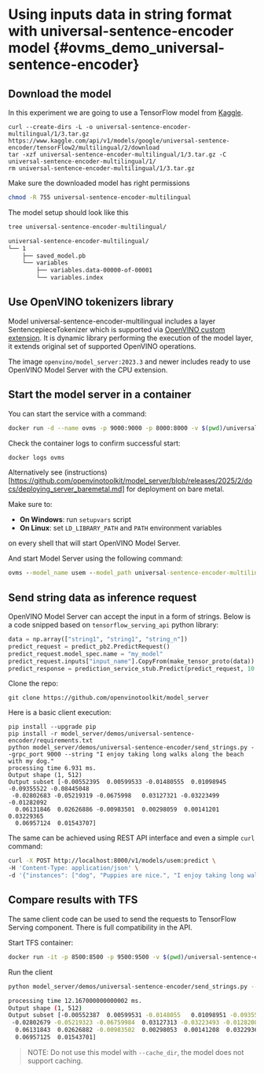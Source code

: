 # Using inputs data in string format with universal-sentence-encoder model {#ovms_demo_universal-sentence-encoder}


## Download the model

In this experiment we are going to use a TensorFlow model from [Kaggle](https://www.kaggle.com/models/google/universal-sentence-encoder/tensorFlow2/multilingual/2).

```console
curl --create-dirs -L -o universal-sentence-encoder-multilingual/1/3.tar.gz https://www.kaggle.com/api/v1/models/google/universal-sentence-encoder/tensorFlow2/multilingual/2/download
tar -xzf universal-sentence-encoder-multilingual/1/3.tar.gz -C universal-sentence-encoder-multilingual/1/
rm universal-sentence-encoder-multilingual/1/3.tar.gz
```

Make sure the downloaded model has right permissions
```bash
chmod -R 755 universal-sentence-encoder-multilingual
```

The model setup should look like this
```bash
tree universal-sentence-encoder-multilingual/

universal-sentence-encoder-multilingual/
└── 1
    ├── saved_model.pb
    └── variables
        ├── variables.data-00000-of-00001
        └── variables.index

```

## Use OpenVINO tokenizers library

Model universal-sentence-encoder-multilingual includes a layer SentencepieceTokenizer which is supported via [OpenVINO custom extension](https://github.com/openvinotoolkit/openvino_tokenizers). It is dynamic library performing the execution of the model layer, it extends original set of supported OpenVINO operations.

The image `openvino/model_server:2023.3` and newer includes ready to use OpenVINO Model Server with the CPU extension.

## Start the model server in a container
You can start the service with a command:
```bash
docker run -d --name ovms -p 9000:9000 -p 8000:8000 -v $(pwd)/universal-sentence-encoder-multilingual:/model openvino/model_server:latest --model_name usem --model_path /model --cpu_extension /ovms/lib/libopenvino_tokenizers.so --plugin_config "{\"NUM_STREAMS\": 1}" --port 9000 --rest_port 8000
```

Check the container logs to confirm successful start:
```bash
docker logs ovms
```

Alternatively see (instructions)[https://github.com/openvinotoolkit/model_server/blob/releases/2025/2/docs/deploying_server_baremetal.md] for deployment on bare metal.

Make sure to:

- **On Windows**: run `setupvars` script
- **On Linux**: set `LD_LIBRARY_PATH` and `PATH` environment variables

on every shell that will start OpenVINO Model Server.

And start Model Server using the following command:
```bat
ovms --model_name usem --model_path universal-sentence-encoder-multilingual/ --plugin_config "{\"NUM_STREAMS\": 1}" --port 9000 --rest_port 8000
```

## Send string data as inference request

OpenVINO Model Server can accept the input in a form of strings. Below is a code snipped based on `tensorflow_serving_api` python library:
```python
data = np.array(["string1", "string1", "string_n"])
predict_request = predict_pb2.PredictRequest()
predict_request.model_spec.name = "my_model"
predict_request.inputs["input_name"].CopyFrom(make_tensor_proto(data))
predict_response = prediction_service_stub.Predict(predict_request, 10.0)
```

Clone the repo:
```console
git clone https://github.com/openvinotoolkit/model_server
```

Here is a basic client execution:
```console
pip install --upgrade pip
pip install -r model_server/demos/universal-sentence-encoder/requirements.txt
python model_server/demos/universal-sentence-encoder/send_strings.py --grpc_port 9000 --string "I enjoy taking long walks along the beach with my dog."
processing time 6.931 ms.
Output shape (1, 512)
Output subset [-0.00552395  0.00599533 -0.01480555  0.01098945 -0.09355522 -0.08445048
 -0.02802683 -0.05219319 -0.0675998   0.03127321 -0.03223499 -0.01282092
  0.06131846  0.02626886 -0.00983501  0.00298059  0.00141201  0.03229365
  0.06957124  0.01543707]

```

The same can be achieved using REST API interface and even a simple `curl` command:

```bash
curl -X POST http://localhost:8000/v1/models/usem:predict \
-H 'Content-Type: application/json' \
-d '{"instances": ["dog", "Puppies are nice.", "I enjoy taking long walks along the beach with my dog."]}'
```  


## Compare results with TFS

The same client code can be used to send the requests to TensorFlow Serving component. There is full compatibility in the API.

Start TFS container:
```bash
docker run -it -p 8500:8500 -p 9500:9500 -v $(pwd)/universal-sentence-encoder-multilingual:/models/usem -e MODEL_NAME=usem tensorflow/serving --port=9500 --rest_api_port=8500
```

Run the client
```bash
python model_server/demos/universal-sentence-encoder/send_strings.py --grpc_port 9500 --input_name inputs --output_name outputs --string "I enjoy taking long walks along the beach with my dog."

processing time 12.167000000000002 ms.
Output shape (1, 512)
Output subset [-0.00552387  0.00599531 -0.0148055   0.01098951 -0.09355522 -0.08445048
 -0.02802679 -0.05219323 -0.06759984  0.03127313 -0.03223493 -0.01282088
  0.06131843  0.02626882 -0.00983502  0.00298053  0.00141208  0.03229369
  0.06957125  0.01543701]

```

> NOTE: Do not use this model with `--cache_dir`, the model does not support caching.
